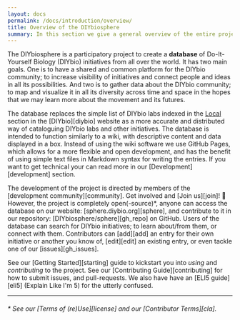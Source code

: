 ```yaml
---
layout: docs
permalink: /docs/introduction/overview/
title: Overview of the DIYbiosphere
summary: In this section we give a general overview of the entire project
---
```


The DIYbiosphere is a participatory project to create a **database** of Do-It-Yourself Biology (DIYbio) initiatives from all over the world. It has two main goals. One is to have a shared and common platform for the DIYbio community; to increase visibility of initiatives and connect people and ideas in all its possibilities. And two is to gather data about the DIYbio community; to map and visualize it in all its diversity across time and space in the hopes that we may learn more about the movement and its futures.

The database replaces the simple list of DIYbio labs indexed in the [Local] section in the [DIYbio][diybio] website as a more accurate and distributed way of cataloguing DIYbio labs and other initiatives. The database is intended to function similarly to a wiki, with descriptive content and data displayed in a box. Instead of using the wiki software we use GitHub Pages, which allows for a more flexible and open development, and has the benefit of using simple text files in Markdown syntax for writing the entries. If you want to get technical your can read more in our [Development][development] section.

The development of the project is directed by members of the [development community][community]. Get involved and [Join us][join]! :dancers: However, the project is completely open(-source)\*, anyone can access the database on our website: [sphere.diybio.org][sphere], and contribute to it in our repository: [DIYbiosphere/sphere][gh_repo] on GitHub. Users of the database can search for DIYbio initiatives; to learn about/from them, or connect with them. Contributors can [add][add] an entry for their own initiative or another you know of, [edit][edit] an existing entry, or even tackle one of our [issues][gh_issues].

See our [Getting Started][starting] guide to kickstart you into _using_ and _contributing_ to the project. See our [Contributing Guide][contributing] for how to submit issues, and pull-requests. We also have have an [ELI5 guide][eli5] (Explain Like I'm 5) for the utterly confused.

---

###### \* See our [Terms of (re)Use][license] and our [Contributor Terms][cla].

[Local]: https://diybio.org/local/ "Go to the local list of DIYbio.org"
